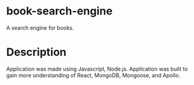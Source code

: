 # book-search-engine

A search engine for books.

# Description

Application was made using Javascript, Node.js. Application was built to gain more understanding of React, MongoDB, Mongoose, and Apollo.